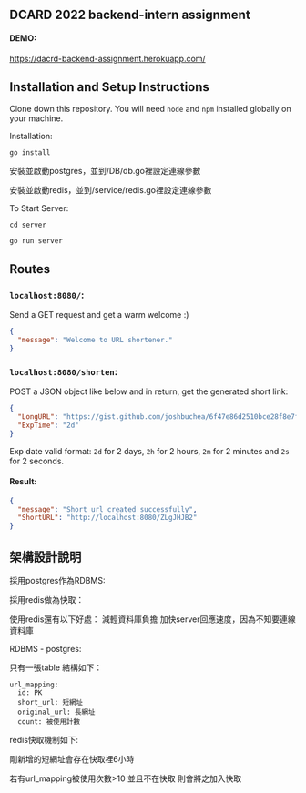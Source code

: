 ## DCARD 2022 backend-intern assignment
#### DEMO:

https://dacrd-backend-assignment.herokuapp.com/

## Installation and Setup Instructions

Clone down this repository. You will need `node` and `npm` installed globally on your machine.  

Installation:

`go install`  

 安裝並啟動postgres，並到/DB/db.go裡設定連線參數

 安裝並啟動redis，並到/service/redis.go裡設定連線參數

To Start Server:

`cd server`

`go run server`  


## Routes
### `localhost:8080/`:
Send a GET request and get a warm welcome :)
```JSON
{
  "message": "Welcome to URL shortener."
}
```

### `localhost:8080/shorten`:
POST a JSON object like below and in return, get the generated short link:
```JSON
{
  "LongURL": "https://gist.github.com/joshbuchea/6f47e86d2510bce28f8e7f42ae84c716",
  "ExpTime": "2d"
}
```
Exp date valid format: `2d` for 2 days, `2h` for 2 hours, `2m` for 2 minutes and `2s` for 2 seconds.

#### Result:
```JSON
{
  "message": "Short url created successfully",
  "ShortURL": "http://localhost:8080/ZLgJHJB2"
}
```

## 架構設計說明

採用postgres作為RDBMS:


採用redis做為快取：

使用redis還有以下好處：
減輕資料庫負擔
加快server回應速度，因為不知要連線資料庫



RDBMS - postgres:
  
  只有一張table
  結構如下：

    url_mapping:
      id: PK
      short_url: 短網址
      original_url: 長網址
      count: 被使用計數


redis快取機制如下:

剛新增的短網址會存在快取裡6小時

若有url_mapping被使用次數>10 並且不在快取 則會將之加入快取


